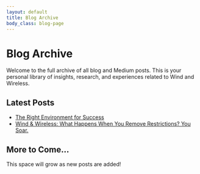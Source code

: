 ```yaml
---
layout: default
title: Blog Archive
body_class: blog-page
---
```


# Blog Archive

Welcome to the full archive of all blog and Medium posts. This is your personal library of insights, research, and experiences related to Wind and Wireless.

## Latest Posts
<ul class="blog-list">
  <li><a href="https://medium.com/@ekwedar/the-right-environment-for-success-92351637e505">The Right Environment for Success</a></li>
  <li><a href="https://medium.com/@ekwedar/wind-wireless-what-happens-when-you-remove-restrictions-you-soar-4f27f8a516f0">Wind & Wireless: What Happens When You Remove Restrictions? You Soar.</a></li>
</ul>

## More to Come...
This space will grow as new posts are added!
